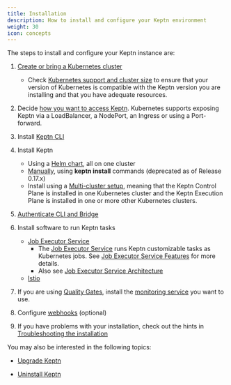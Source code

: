 ```yaml
---
title: Installation
description: How to install and configure your Keptn environment
weight: 30
icon: concepts
---
```


The steps to install and configure your Keptn instance are:

1. [Create or bring a Kubernetes cluster](k8s)
    * Check [Kubernetes support and cluster size](k8s-support)
    to ensure that your version of Kubernetes is compatible
    with the Keptn version you are installing
    and that you have adequate resources.

2. Decide [how you want to access Keptn](access).
   Kubernetes supports exposing Keptn via a LoadBalancer, a NodePort, an Ingress
   or using a Port-forward.

3. Install [Keptn CLI](cli-install)

4. Install Keptn
    * Using a [Helm chart](helm-install), all on one cluster
    * [Manually](../0.16.x/operate/install/#install-keptn),
    using **keptn install** commands (deprecated as of Release 0.17.x)
    * Install using a [Multi-cluster setup](multi-cluster),
    meaning that the Keptn Control Plane is installed in one Kubernetes cluster
    and the Keptn Execution Plane is installed in one or more other Kubernetes clusters.

5. [Authenticate CLI and Bridge](authenticate-cli-bridge)

6. Install software to run Keptn tasks
    * [Job Executor Service](https://github.com/keptn-contrib/job-executor-service/blob/main/docs/INSTALL.md)
        * The [Job Executor Service](https://github.com/keptn-contrib/job-executor-service)
         runs Keptn customizable tasks as Kubernetes jobs.
         See [Job Executor Service Features](https://github.com/keptn-contrib/job-executor-service/blob/main/docs/FEATURES.md) for more details.
        * Also see [Job Executor Service Architecture](https://github.com/keptn-contrib/job-executor-service/blob/main/docs/ARCHITECTURE.md#example-configuration)
    * [Istio](istio)

7. If you are using [Quality Gates](../concepts/quality_gates),
   install the [monitoring service](monitoring) you want to use.

8. Configure [webhooks](webhook_service) (optional)

9. If you have problems with your installation,
   check out the hints in [Troubleshooting the installation](troubleshooting)

You may also be interested in the following topics:

* [Upgrade Keptn](upgrade)

* [Uninstall Keptn](uninstall)
